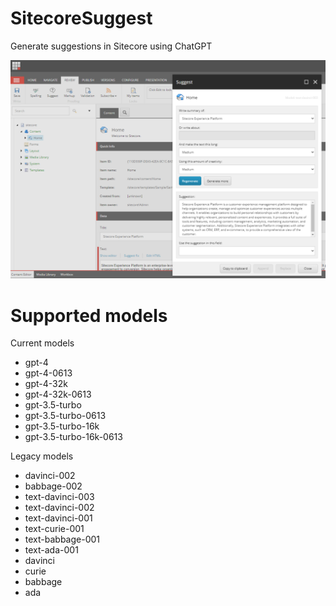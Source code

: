 # SitecoreSuggest
Generate suggestions in Sitecore using ChatGPT

![Example](https://raw.githubusercontent.com/kristofferkjeldby/SitecoreSuggest/main/readme.png)

# Supported models

Current models

- gpt-4
- gpt-4-0613
- gpt-4-32k
- gpt-4-32k-0613
- gpt-3.5-turbo
- gpt-3.5-turbo-0613
- gpt-3.5-turbo-16k
- gpt-3.5-turbo-16k-0613

Legacy models

- davinci-002 
- babbage-002 
- text-davinci-003 
- text-davinci-002 
- text-davinci-001 
- text-curie-001 
- text-babbage-001 
- text-ada-001 
- davinci 
- curie 
- babbage 
- ada
